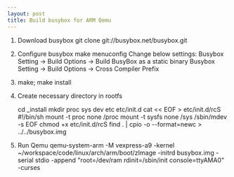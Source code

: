 ```yaml
---
layout: post
title: Build busybox for ARM Qemu
---
```

 1. Download busybox
    git clone git://busybox.net/busybox.git
 2. Configure busybox
    make menuconfig
    Change below settings:
	    Busybox Setting -> Build Options -> Build BusyBox as a static binary
	    Busybox Setting -> Build Options -> Cross Compiler Prefix  
 3. make; make install
 4. Create necessary directory in rootfs
     
     cd _install
     mkdir proc sys dev etc etc/init.d
     cat << EOF > etc/init.d/rcS
        #!/bin/sh
        mount -t proc none /proc
        mount -t sysfs none /sys
        /sbin/mdev -s
        EOF
    chmod +x etc/init.d/rcS
    find . | cpio -o --format=newc > ../../busybox.img
    
 5. Run Qemu
    qemu-system-arm -M vexpress-a9 -kernel ~/workspace/code/linux/arch/arm/boot/zImage -initrd busybox.img -serial stdio -append "root=/dev/ram rdinit=/sbin/init console=ttyAMA0" -curses

    
